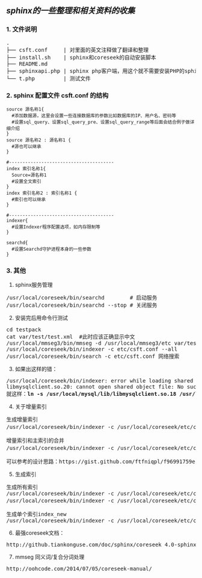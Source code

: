 *sphinx的一些整理和相关资料的收集*
---
### 1. 文件说明
<pre>
.
├── csft.conf     | 对里面的英文注释做了翻译和整理
├── install.sh    | sphinx和coreseek的自动安装脚本
├── README.md
├── sphinxapi.php | sphinx php客户端，用这个就不需要安装PHP的sphinx扩展了
└── t.php         | 测试文件
</pre>


### 2. sphinx 配置文件 csft.conf 的结构
```shell
source 源名称1{
  #添加数据源，这里会设置一些连接数据库的参数比如数据库的IP、用户名、密码等
  #设置sql_query、设置sql_query_pre、设置sql_query_range等后面会结合例子做详细介绍
}
source 源名称2 : 源名称1 {
  #源也可以继承
}

#---------------------------------------
index 索引名称1{
  Source=源名称1
  #设置全文索引
}
index 索引名称2 : 索引名称1 {
  #索引也可以继承
}

#---------------------------------------
indexer{
  #设置Indexer程序配置选项，如内存限制等
}

searchd{
  #设置Searchd守护进程本身的一些参数
}
```


### 3. 其他
1. sphinx服务管理
<pre>
/usr/local/coreseek/bin/searchd        # 启动服务
/usr/local/coreseek/bin/searchd --stop # 关闭服务
</pre>


2. 安装完后用命令行测试
<pre>
cd testpack
cat var/test/test.xml  #此时应该正确显示中文
/usr/local/mmseg3/bin/mmseg -d /usr/local/mmseg3/etc var/test/test.xml
/usr/local/coreseek/bin/indexer -c etc/csft.conf --all
/usr/local/coreseek/bin/search -c etc/csft.conf 网络搜索
</pre>

3. 如果出这样的错：
<pre>
/usr/local/coreseek/bin/indexer: error while loading shared libraries:
libmysqlclient.so.20: cannot open shared object file: No such file or directory
就这样：<b>ln -s /usr/local/mysql/lib/libmysqlclient.so.18 /usr/lib/</b> (ubuntu)
</pre>

4. 关于增量索引
<pre>
生成增量索引
/usr/local/coreseek/bin/indexer -c /usr/local/coreseek/etc/csft.conf index_new(增量索引)
<br>增量索引和主索引的合并
/usr/local/coreseek/bin/indexer -c /usr/local/coreseek/etc/csft.conf --merge index_master(主索引) index_new(增量索引) --rotate
<br>可以参考的设计思路：https://gist.github.com/ftfniqpl/f96991759ec259a445d4d45cfe716847
</pre>

5. 生成索引
<pre>
生成所有索引
/usr/local/coreseek/bin/indexer -c /usr/local/coreseek/etc/csft.conf --all
/usr/local/coreseek/bin/indexer -c /usr/local/coreseek/etc/csft.conf --all --rotate (若此时searchd守护进程已经启动，那么需要加上—rotate参数)
<br>生成单个索引index_new
/usr/local/coreseek/bin/indexer -c /usr/local/coreseek/etc/csft.conf index_new
</pre>

6. 最强coreseek文档：
<pre>
http://github.tiankonguse.com/doc/sphinx/coreseek_4.0-sphinx_1.11-beta.html
</pre>

7. mmseg 同义词/复合分词处理
<pre>
http://oohcode.com/2014/07/05/coreseek-manual/
</pre>


